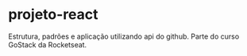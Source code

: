 # projeto-react
 Estrutura, padrões e aplicação utilizando api do github. Parte do curso GoStack da Rocketseat.
